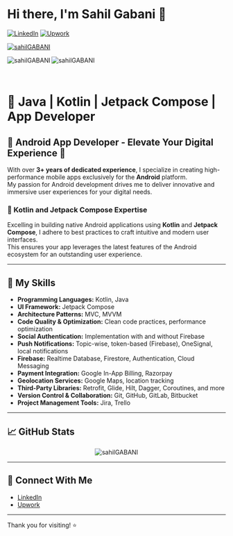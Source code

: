 # Hi there, I'm Sahil Gabani 👋

[![LinkedIn](https://img.shields.io/badge/LinkedIn-blue?style=for-the-badge&logo=linkedin&logoColor=white)](https://www.linkedin.com/in/sahil-gabani-067964228/)
[![Upwork](https://img.shields.io/badge/Upwork-6fda44?style=for-the-badge&logo=upwork&logoColor=white)](https://www.upwork.com/freelancers/sahilg65)

<p align="left">
  <a href="https://github.com/ryo-ma/github-profile-trophy">
    <img src="https://github-profile-trophy.vercel.app/?username=sahilGABANI" alt="sahilGABANI" />
  </a>
</p>

<p>
  <img align="left" src="https://github-readme-stats.vercel.app/api/top-langs?username=sahilGABANI&show_icons=true&locale=en&layout=compact" alt="sahilGABANI" />
</p>

<p>
  <img align="center" src="https://github-readme-streak-stats.herokuapp.com/?user=sahilGABANI" alt="sahilGABANI" />
</p>

<br/>

# 🚀 Java | Kotlin | Jetpack Compose | App Developer

## 📱 Android App Developer - Elevate Your Digital Experience 🚀

With over **3+ years of dedicated experience**, I specialize in creating high-performance mobile apps exclusively for the **Android** platform.  
My passion for Android development drives me to deliver innovative and immersive user experiences for your digital needs.

### 📱 Kotlin and Jetpack Compose Expertise
Excelling in building native Android applications using **Kotlin** and **Jetpack Compose**, I adhere to best practices to craft intuitive and modern user interfaces.  
This ensures your app leverages the latest features of the Android ecosystem for an outstanding user experience.

---

## 🌟 My Skills

- **Programming Languages:** Kotlin, Java  
- **UI Framework:** Jetpack Compose  
- **Architecture Patterns:** MVC, MVVM  
- **Code Quality & Optimization:** Clean code practices, performance optimization  
- **Social Authentication:** Implementation with and without Firebase  
- **Push Notifications:** Topic-wise, token-based (Firebase), OneSignal, local notifications  
- **Firebase:** Realtime Database, Firestore, Authentication, Cloud Messaging  
- **Payment Integration:** Google In-App Billing, Razorpay  
- **Geolocation Services:** Google Maps, location tracking  
- **Third-Party Libraries:** Retrofit, Glide, Hilt, Dagger, Coroutines, and more  
- **Version Control & Collaboration:** Git, GitHub, GitLab, Bitbucket  
- **Project Management Tools:** Jira, Trello  

---

## 📈 GitHub Stats

<p align="center">
  <img src="https://github-readme-stats.vercel.app/api?username=sahilGABANI&show_icons=true&locale=en" alt="sahilGABANI" />
</p>

---

## 🚀 Connect With Me

- [LinkedIn](https://www.linkedin.com/in/sahil-gabani-067964228/)
- [Upwork](https://www.upwork.com/freelancers/sahilg65)

---

Thank you for visiting! ⭐️
